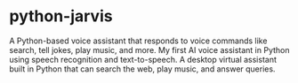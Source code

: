 # python-jarvis
A Python-based voice assistant that responds to voice commands like search, tell jokes, play music, and more.  My first AI voice assistant in Python using speech recognition and text-to-speech.  A desktop virtual assistant built in Python that can search the web, play music, and answer queries.
